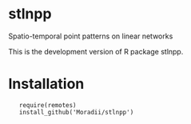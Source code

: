 # stlnpp
Spatio-temporal point patterns on linear networks 

This is the development version of R package stlnpp.

# Installation

       require(remotes)
       install_github('Moradii/stlnpp')